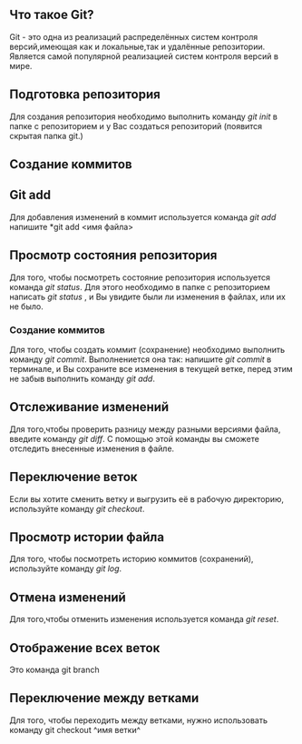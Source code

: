 ## Что такое Git? 

Git - это одна из реализаций распределённых систем контроля версий,имеющая как и локальные,так и удалённые репозитории. Является самой популярной реализацией систем контроля версий в мире.
## Подготовка репозитория 
Для создания репозитория необходимо выполнить команду *git init* в папке с репозиторием и у Вас создаться репозиторий (появится скрытая папка git.)

## Создание коммитов

## Git add 
Для добавления изменений в коммит используется команда *git add* напишите *git add <имя файла>

## Просмотр состояния репозитория 
Для того, чтобы посмотреть состояние репозитория используется команда *git status*. Для этого необходимо в папке с репозиторием написать *git status* , и Вы увидите были ли изменения в файлах, или их не было.

### Создание коммитов 
Для того, чтобы создать коммит (сохранение) необходимо выполнить команду *git commit*. Выполнениется она так: напишите *git commit* в терминале, и Вы сохраните все изменения в текущей ветке, перед этим не забыв выполнить команду *git add*. 

## Отслеживание изменений 

Для того,чтобы проверить разницу между разными версиями файла, введите команду *git diff*. С помощью этой команды вы сможете отследить внесенные изменения в файле.

## Переключение веток 

Если вы хотите сменить ветку и выгрузить её  в рабочую директорию, используйте команду *git checkout*.

## Просмотр истории файла 

Для того, чтобы посмотреть историю коммитов (сохранений), используйте команду *git log*.

## Отмена изменений

Для того,чтобы отменить изменения используется команда *git reset*.

## Отображение всех веток

Это команда git branch

## Переключение между ветками

Для того, чтобы переходить между ветками, нужно использовать команду git checkout ^имя ветки^

